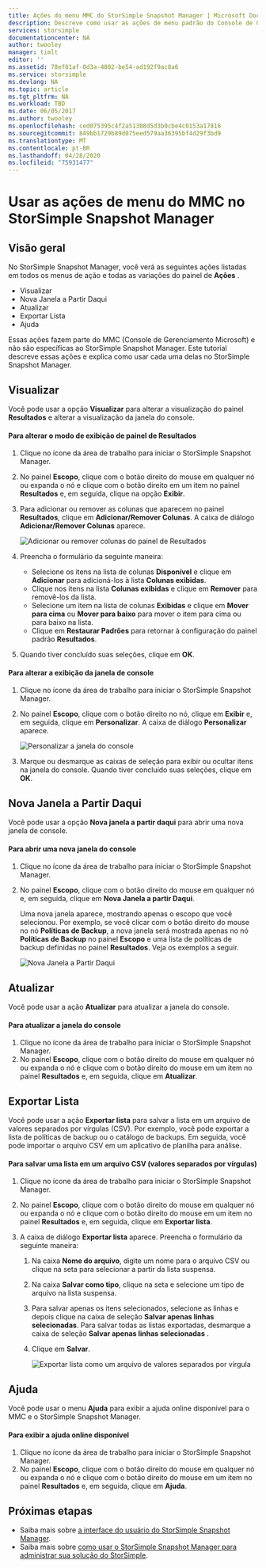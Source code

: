 ```yaml
---
title: Ações do menu MMC do StorSimple Snapshot Manager | Microsoft Docs
description: Descreve como usar as ações de menu padrão do Console de Gerenciamento Microsoft (MMC) no StorSimple Snapshot Manager.
services: storsimple
documentationcenter: NA
author: twooley
manager: timlt
editor: ''
ms.assetid: 78ef81af-0d3a-4802-be54-ad192f9ac8a6
ms.service: storsimple
ms.devlang: NA
ms.topic: article
ms.tgt_pltfrm: NA
ms.workload: TBD
ms.date: 06/05/2017
ms.author: twooley
ms.openlocfilehash: ced075395c4f2a51308d5d3b0cbe4c0153a17816
ms.sourcegitcommit: 849bb1729b89d075eed579aa36395bf4d29f3bd9
ms.translationtype: MT
ms.contentlocale: pt-BR
ms.lasthandoff: 04/28/2020
ms.locfileid: "75931477"
---
```

# <a name="use-the-mmc-menu-actions-in-storsimple-snapshot-manager"></a>Usar as ações de menu do MMC no StorSimple Snapshot Manager

## <a name="overview"></a>Visão geral
No StorSimple Snapshot Manager, você verá as seguintes ações listadas em todos os menus de ação e todas as variações do painel de **Ações** .

* Visualizar
* Nova Janela a Partir Daqui 
* Atualizar 
* Exportar Lista 
* Ajuda 

Essas ações fazem parte do MMC (Console de Gerenciamento Microsoft) e não são específicas ao StorSimple Snapshot Manager. Este tutorial descreve essas ações e explica como usar cada uma delas no StorSimple Snapshot Manager.

## <a name="view"></a>Visualizar
Você pode usar a opção **Visualizar** para alterar a visualização do painel **Resultados** e alterar a visualização da janela do console. 

#### <a name="to-change-the-results-pane-view"></a>Para alterar o modo de exibição de painel de Resultados
1. Clique no ícone da área de trabalho para iniciar o StorSimple Snapshot Manager.
2. No painel **Escopo**, clique com o botão direito do mouse em qualquer nó ou expanda o nó e clique com o botão direito em um item no painel **Resultados** e, em seguida, clique na opção **Exibir**. 
3. Para adicionar ou remover as colunas que aparecem no painel **Resultados**, clique em **Adicionar/Remover Colunas**. A caixa de diálogo **Adicionar/Remover Colunas** aparece.
   
    ![Adicionar ou remover colunas do painel de Resultados](./media/storsimple-snapshot-manager-mmc-menu/HCS_SSM_Add_remove_columns.png) 
4. Preencha o formulário da seguinte maneira:
   
   * Selecione os itens na lista de colunas **Disponível** e clique em **Adicionar** para adicioná-los à lista **Colunas exibidas**. 
   * Clique nos itens na lista **Colunas exibidas** e clique em **Remover** para removê-los da lista. 
   * Selecione um item na lista de colunas **Exibidas** e clique em **Mover para cima** ou **Mover para baixo** para mover o item para cima ou para baixo na lista. 
   * Clique em **Restaurar Padrões** para retornar à configuração do painel padrão **Resultados**. 
5. Quando tiver concluído suas seleções, clique em **OK**. 

#### <a name="to-change-the-console-window-view"></a>Para alterar a exibição da janela de console
1. Clique no ícone da área de trabalho para iniciar o StorSimple Snapshot Manager.
2. No painel **Escopo**, clique com o botão direito no nó, clique em **Exibir** e, em seguida, clique em **Personalizar**. A caixa de diálogo **Personalizar** aparece.
   
    ![Personalizar a janela do console](./media/storsimple-snapshot-manager-mmc-menu/HCS_SSM_Customize.png) 
3. Marque ou desmarque as caixas de seleção para exibir ou ocultar itens na janela do console. Quando tiver concluído suas seleções, clique em **OK**.

## <a name="new-window-from-here"></a>Nova Janela a Partir Daqui
Você pode usar a opção **Nova janela a partir daqui** para abrir uma nova janela de console.

#### <a name="to-open-a-new-console-window"></a>Para abrir uma nova janela do console
1. Clique no ícone da área de trabalho para iniciar o StorSimple Snapshot Manager.
2. No painel **Escopo**, clique com o botão direito do mouse em qualquer nó e, em seguida, clique em **Nova Janela a partir Daqui**. 
   
    Uma nova janela aparece, mostrando apenas o escopo que você selecionou. Por exemplo, se você clicar com o botão direito do mouse no nó **Políticas de Backup**, a nova janela será mostrada apenas no nó **Políticas de Backup** no painel **Escopo** e uma lista de políticas de backup definidas no painel **Resultados**. Veja os exemplos a seguir.
   
    ![Nova Janela a Partir Daqui](./media/storsimple-snapshot-manager-mmc-menu/HCS_SSM_NewWindow.png) 

## <a name="refresh"></a>Atualizar
Você pode usar a ação **Atualizar** para atualizar a janela do console.

#### <a name="to-update-the-console-window"></a>Para atualizar a janela do console
1. Clique no ícone da área de trabalho para iniciar o StorSimple Snapshot Manager.
2. No painel **Escopo**, clique com o botão direito do mouse em qualquer nó ou expanda o nó e clique com o botão direito do mouse em um item no painel **Resultados** e, em seguida, clique em **Atualizar**. 

## <a name="export-list"></a>Exportar Lista
Você pode usar a ação **Exportar lista** para salvar a lista em um arquivo de valores separados por vírgulas (CSV). Por exemplo, você pode exportar a lista de políticas de backup ou o catálogo de backups. Em seguida, você pode importar o arquivo CSV em um aplicativo de planilha para análise.

#### <a name="to-save-a-list-in-a-comma-separated-value-csv-file"></a>Para salvar uma lista em um arquivo CSV (valores separados por vírgulas)
1. Clique no ícone da área de trabalho para iniciar o StorSimple Snapshot Manager. 
2. No painel **Escopo**, clique com o botão direito do mouse em qualquer nó ou expanda o nó e clique com o botão direito do mouse em um item no painel **Resultados** e, em seguida, clique em **Exportar lista**. 
3. A caixa de diálogo **Exportar lista** aparece. Preencha o formulário da seguinte maneira: 
   
   1. Na caixa **Nome do arquivo**, digite um nome para o arquivo CSV ou clique na seta para selecionar a partir da lista suspensa.
   2. Na caixa **Salvar como tipo**, clique na seta e selecione um tipo de arquivo na lista suspensa.
   3. Para salvar apenas os itens selecionados, selecione as linhas e depois clique na caixa de seleção **Salvar apenas linhas selecionadas**. Para salvar todas as listas exportadas, desmarque a caixa de seleção **Salvar apenas linhas selecionadas** .
   4. Clique em **Salvar**.
      
      ![Exportar lista como um arquivo de valores separados por vírgula](./media/storsimple-snapshot-manager-mmc-menu/HCS_SSM_Export_List.png) 

## <a name="help"></a>Ajuda
Você pode usar o menu **Ajuda** para exibir a ajuda online disponível para o MMC e o StorSimple Snapshot Manager.

#### <a name="to-view-available-online-help"></a>Para exibir a ajuda online disponível
1. Clique no ícone da área de trabalho para iniciar o StorSimple Snapshot Manager.
2. No painel **Escopo**, clique com o botão direito do mouse em qualquer nó ou expanda o nó e clique com o botão direito do mouse em um item no painel **Resultados** e, em seguida, clique em **Ajuda**. 

## <a name="next-steps"></a>Próximas etapas
* Saiba mais sobre [a interface do usuário do StorSimple Snapshot Manager](storsimple-use-snapshot-manager.md).
* Saiba mais sobre [como usar o StorSimple Snapshot Manager para administrar sua solução do StorSimple](storsimple-snapshot-manager-admin.md).

